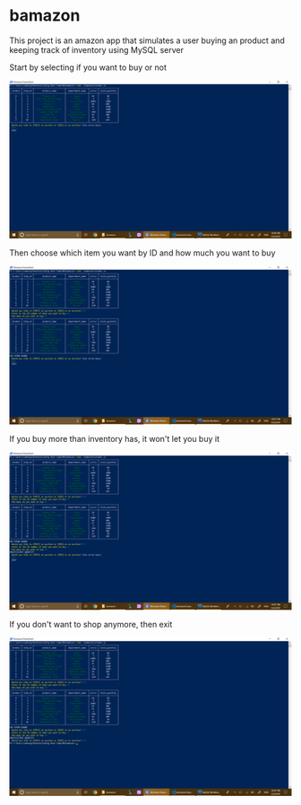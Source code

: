 # bamazon

This project is an amazon app that simulates a user buying an product and keeping track of inventory using MySQL server

Start by selecting if you want to buy or not

![To Buy or not to buy](/images/screenshot5.PNG)

Then choose which item you want by ID and how much you want to buy

![BUY IT](/images/screenshot6.PNG)

If you buy more than inventory has, it won't let you buy it

![You-can't-buy-this](/images/screenshot7.PNG)

If you don't want to shop anymore, then exit

![bye bye](/images/screenshot8.PNG)